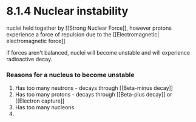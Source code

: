 # 8.1.4 Nuclear instability

nuclei held together by [[Strong Nuclear Force]], however protons experience a force of repulsion due to the [[Electromagnetic| electromagnetic force]] 

if forces aren't balanced, nuclei will become unstable and will experience radioactive decay.

### Reasons for a nucleus to become unstable
1. Has too many neutrons - decays through [[Beta-minus decay]] 
2. Has too many protons - decays through [[Beta-plus decay]] or [[Electron capture]]
3. Has too many nucleons 
4. 
